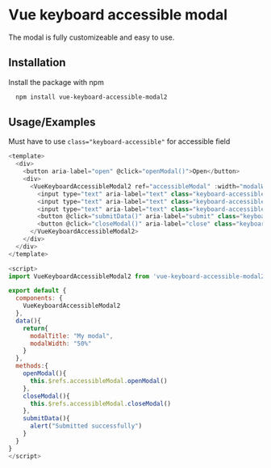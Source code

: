
# Vue keyboard accessible modal

The modal is fully customizeable and easy to use.


## Installation

Install the package with npm

```bash
  npm install vue-keyboard-accessible-modal2
```
    
## Usage/Examples
Must have to use `class="keyboard-accessible"` for accessible field
```javascript
<template>
  <div>
    <button aria-label="open" @click="openModal()">Open</button>
    <div>
      <VueKeyboardAccessibleModal2 ref="accessibleModal" :width="modalWidth" :title="modalTitle">
        <input type="text" aria-label="text" class="keyboard-accessible"><br><br>
        <input type="text" aria-label="text" class="keyboard-accessible"><br><br>
        <input type="text" aria-label="text" class="keyboard-accessible"><br><br>
        <button @click="submitData()" aria-label="submit" class="keyboard-accessible">Submit</button>
        <button @click="closeModal()" aria-label="close" class="keyboard-accessible">Close</button>
      </VueKeyboardAccessibleModal2>
    </div>
  </div>
</template>

<script>
import VueKeyboardAccessibleModal2 from 'vue-keyboard-accessible-modal2'

export default {
  components: {
    VueKeyboardAccessibleModal2
  },
  data(){
    return{
      modalTitle: "My modal",
      modalWidth: "50%"
    }
  },
  methods:{
    openModal(){
      this.$refs.accessibleModal.openModal()
    },
    closeModal(){
      this.$refs.accessibleModal.closeModal()
    },
    submitData(){
      alert("Submitted successfully")
    }
  }
}
</script>

```

